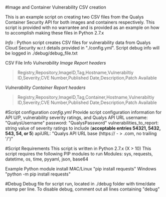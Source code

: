 #Image and Container Vulnerability CSV creation

This is an example script on creating two CSV files from the Qualys Container Security API for both images and containers respectively.
This script is provided with no warrantee and is provided as an example on how to accomplish making these files in Python 2.7.x

*Info* : Python script creates CSV files for vulnerability data from Qualys Cloud Security w.r.t details provided in "./config.yml".
       Script debug info will be logged in ./debug/debug_file.txt

CSV File Info
*Vulnerability Image Report headers*
> Registry,Repository,ImageID,Tag,Hostname,Vulnerabiltiy ID,Severity,CVE Number,Published Date,Description,Patch Available

*Vulnerability Container Report headers*
>Registry,Repository,ImageID,Tag,Container,Hostname,Vulnerabiltiy ID,Severity,CVE Number,Published Date,Description,Patch Available


#Script configuration
*config.yml*
Provide script configuration information for API U/P, vulnerability severity ratings, and Qualys API URL
  username: "QualysUsername"
  password: "QualysPassword"
  vulnerabilities_to_report: string value of severity ratings to include (**acceptable entries 54321, 5432, 543, 54, or 5**)
  apiURL: "Qualys API URL base (https:// - > .com, no trailing '/')"

#Script Requirements
This script is written in Python 2.7.x (X > 10)
This script requires the following PIP modules to run
Modules: sys, requests, datetime, os, time, pyyaml, json, base64

Example Python module install
MAC/Linux "pip install requests"
Windows "python -m pip install requests"

#Debug
Debug file for script run, located in ./debug folder with time/date stamp per line. To disable debug, comment out all lines containing "debug"
